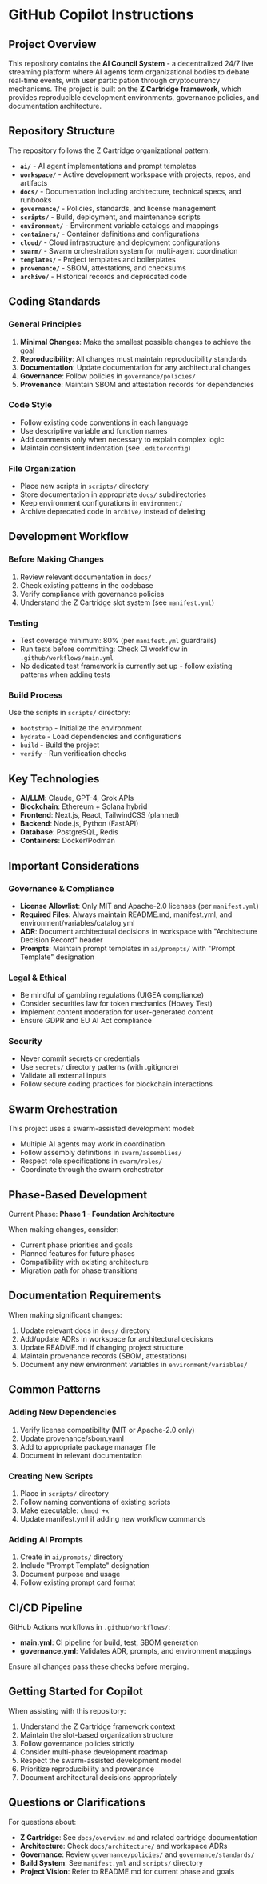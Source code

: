# GitHub Copilot Instructions

## Project Overview

This repository contains the **AI Council System** - a decentralized 24/7 live streaming platform where AI agents form organizational bodies to debate real-time events, with user participation through cryptocurrency mechanisms. The project is built on the **Z Cartridge framework**, which provides reproducible development environments, governance policies, and documentation architecture.

## Repository Structure

The repository follows the Z Cartridge organizational pattern:

- **`ai/`** - AI agent implementations and prompt templates
- **`workspace/`** - Active development workspace with projects, repos, and artifacts
- **`docs/`** - Documentation including architecture, technical specs, and runbooks
- **`governance/`** - Policies, standards, and license management
- **`scripts/`** - Build, deployment, and maintenance scripts
- **`environment/`** - Environment variable catalogs and mappings
- **`containers/`** - Container definitions and configurations
- **`cloud/`** - Cloud infrastructure and deployment configurations
- **`swarm/`** - Swarm orchestration system for multi-agent coordination
- **`templates/`** - Project templates and boilerplates
- **`provenance/`** - SBOM, attestations, and checksums
- **`archive/`** - Historical records and deprecated code

## Coding Standards

### General Principles

1. **Minimal Changes**: Make the smallest possible changes to achieve the goal
2. **Reproducibility**: All changes must maintain reproducibility standards
3. **Documentation**: Update documentation for any architectural changes
4. **Governance**: Follow policies in `governance/policies/`
5. **Provenance**: Maintain SBOM and attestation records for dependencies

### Code Style

- Follow existing code conventions in each language
- Use descriptive variable and function names
- Add comments only when necessary to explain complex logic
- Maintain consistent indentation (see `.editorconfig`)

### File Organization

- Place new scripts in `scripts/` directory
- Store documentation in appropriate `docs/` subdirectories
- Keep environment configurations in `environment/`
- Archive deprecated code in `archive/` instead of deleting

## Development Workflow

### Before Making Changes

1. Review relevant documentation in `docs/`
2. Check existing patterns in the codebase
3. Verify compliance with governance policies
4. Understand the Z Cartridge slot system (see `manifest.yml`)

### Testing

- Test coverage minimum: 80% (per `manifest.yml` guardrails)
- Run tests before committing: Check CI workflow in `.github/workflows/main.yml`
- No dedicated test framework is currently set up - follow existing patterns when adding tests

### Build Process

Use the scripts in `scripts/` directory:
- `bootstrap` - Initialize the environment
- `hydrate` - Load dependencies and configurations
- `build` - Build the project
- `verify` - Run verification checks

## Key Technologies

- **AI/LLM**: Claude, GPT-4, Grok APIs
- **Blockchain**: Ethereum + Solana hybrid
- **Frontend**: Next.js, React, TailwindCSS (planned)
- **Backend**: Node.js, Python (FastAPI)
- **Database**: PostgreSQL, Redis
- **Containers**: Docker/Podman

## Important Considerations

### Governance & Compliance

- **License Allowlist**: Only MIT and Apache-2.0 licenses (per `manifest.yml`)
- **Required Files**: Always maintain README.md, manifest.yml, and environment/variables/catalog.yml
- **ADR**: Document architectural decisions in workspace with "Architecture Decision Record" header
- **Prompts**: Maintain prompt templates in `ai/prompts/` with "Prompt Template" designation

### Legal & Ethical

- Be mindful of gambling regulations (UIGEA compliance)
- Consider securities law for token mechanics (Howey Test)
- Implement content moderation for user-generated content
- Ensure GDPR and EU AI Act compliance

### Security

- Never commit secrets or credentials
- Use `secrets/` directory patterns (with .gitignore)
- Validate all external inputs
- Follow secure coding practices for blockchain interactions

## Swarm Orchestration

This project uses a swarm-assisted development model:
- Multiple AI agents may work in coordination
- Follow assembly definitions in `swarm/assemblies/`
- Respect role specifications in `swarm/roles/`
- Coordinate through the swarm orchestrator

## Phase-Based Development

Current Phase: **Phase 1 - Foundation Architecture**

When making changes, consider:
- Current phase priorities and goals
- Planned features for future phases
- Compatibility with existing architecture
- Migration path for phase transitions

## Documentation Requirements

When making significant changes:
1. Update relevant docs in `docs/` directory
2. Add/update ADRs in workspace for architectural decisions
3. Update README.md if changing project structure
4. Maintain provenance records (SBOM, attestations)
5. Document any new environment variables in `environment/variables/`

## Common Patterns

### Adding New Dependencies

1. Verify license compatibility (MIT or Apache-2.0 only)
2. Update provenance/sbom.yaml
3. Add to appropriate package manager file
4. Document in relevant documentation

### Creating New Scripts

1. Place in `scripts/` directory
2. Follow naming conventions of existing scripts
3. Make executable: `chmod +x`
4. Update manifest.yml if adding new workflow commands

### Adding AI Prompts

1. Create in `ai/prompts/` directory
2. Include "Prompt Template" designation
3. Document purpose and usage
4. Follow existing prompt card format

## CI/CD Pipeline

GitHub Actions workflows in `.github/workflows/`:
- **main.yml**: CI pipeline for build, test, SBOM generation
- **governance.yml**: Validates ADR, prompts, and environment mappings

Ensure all changes pass these checks before merging.

## Getting Started for Copilot

When assisting with this repository:
1. Understand the Z Cartridge framework context
2. Maintain the slot-based organization structure
3. Follow governance policies strictly
4. Consider multi-phase development roadmap
5. Respect the swarm-assisted development model
6. Prioritize reproducibility and provenance
7. Document architectural decisions appropriately

## Questions or Clarifications

For questions about:
- **Z Cartridge**: See `docs/overview.md` and related cartridge documentation
- **Architecture**: Check `docs/architecture/` and workspace ADRs
- **Governance**: Review `governance/policies/` and `governance/standards/`
- **Build System**: See `manifest.yml` and `scripts/` directory
- **Project Vision**: Refer to README.md for current phase and goals
